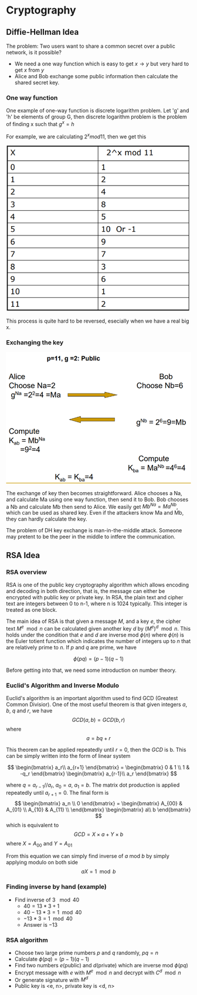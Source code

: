 # Cryptography

## Diffie-Hellman Idea

The problem: Two users want to share a common secret over a public network, is it possible?

- We need a one way function which is easy to get $x \rightarrow y$ but very hard to get $x$ from $y$
- Alice and Bob exchange some public information then calculate the shared secret key.

### One way function
One example of one-way function is discrete logarithm problem. Let 'g' and 'h' be elements of group G, then discrete logarithm problem is the problem of finding x such that $g^x = h$

For example, we are calculating $2^x mod 11$, then we get this 

![](./dlog.png)

This process is quite hard to be reversed, esecially when we have a real big x.

### Exchanging the key

![](./DH_keyexchange.png)

The exchange of key then becomes straightforward. Alice chooses a Na, and calculate Ma using one way function, then send it to Bob. Bob chooses a Nb and calculate Mb then send to Alice. We easily get $Mb^{Na} = Ma^{Nb}$, which can be used as shared key. Even if the attackers know Ma and Mb, they can hardly calculate the key.

The problem of DH key exchange is man-in-the-middle attack. Someone may pretent to be the peer in the middle to intfere the communication.


## RSA Idea

### RSA overview
RSA is one of the public key cryptography algorithm which allows encoding and decoding in both direction, that is, the message can either be encrypted with public key or private key. In RSA, the plain text and cipher text are integers between 0 to n-1, where n is 1024 typically. This integer is treated as one block.

The main idea of RSA is that given a message $M$, and a key $e$, the cipher text $M^e \mod n$ can be calculated given another key 
$d$ by $(M^e)^d \mod n$. This holds under the condition that $e$ and $d$ are inverse mod $\phi(n)$ where $\phi(n)$ is the Euler totient function which indicates the number of integers up to $n$ that are relatively prime to $n$. If $p$ and $q$ are prime, we have

$$\phi(pq) = (p-1)(q-1)$$

Before getting into that, we need some introduction on number theory.


### Euclid's Algorithm and Inverse Modulo
Euclid's algorithm is an important algorithm used to find GCD (Greatest Common Divisior). One of the most useful theorem is that given integers $a$, $b$, $q$ and $r$, we have
$$
GCD(a, b) = GCD(b, r)
$$
 where
$$
a = b q + r
$$

This theorem can be applied repeatedly until $r=0$, then the $GCD$ is b. This can be simply written into the form of linear system

$$
\begin{bmatrix}
a_r\\
a_{r+1}
\end{bmatrix} = \begin{bmatrix}
0 & 1 \\
1 & -q_r
\end{bmatrix} \begin{bmatrix}
a_{r-1}\\
a_r
\end{bmatrix} 
$$

where $q = a_{r-1} // a_r$, $a_0 = a$, $a_1 = b$. The matrix dot production is applied repeatedly until $a_{r+1} = 0$. The final form is 
$$
\begin{bmatrix}
a_n \\ 0 
\end{bmatrix} = 
\begin{bmatrix}
A_{00} & A_{01} \\
A_{10} & A_{11} \\
\end{bmatrix} 
\begin{bmatrix}
a\\
b
\end{bmatrix}  
$$
which is equivalent to
$$
GCD = X\times a + Y \times b
$$
where $X=A_{00}$ and $Y=A_{01}$

From this equation we can simply find inverse of $a$ mod $b$ by simply applying modulo on both side
$$
aX = 1 \mod b
$$

### Finding inverse by hand (example)
- Find inverse of 3 $\mod 40$
  - $40 = 13 * 3 + 1$
  - $40 - 13*3 = 1 \mod 40$
  - $-13*3 = 1 \mod 40$
  - Answer is $-13$

### RSA algorithm
- Choose two large prime numbers $p$ and $q$ randomly, $pq=n$
- Calculate $\phi(pq) = (p-1)(q-1)$
- Find two numbers $e$(public) and $d$(private) which are inverse mod $\phi(pq)$
- Encrypt message with $e$ with $M^e \mod n$ and decrypt with $C^d \mod n$
- Or generate signature with $M^d$
- Public key is <e, n>, private key is <d, n>

